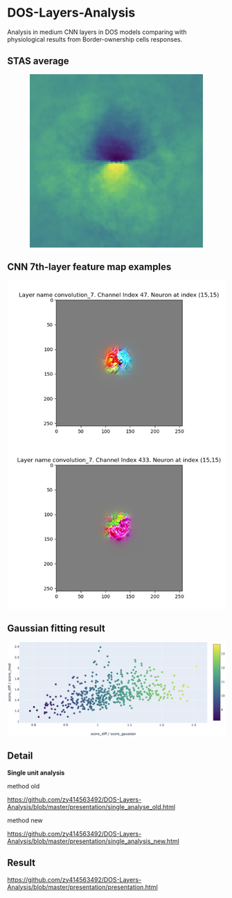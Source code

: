 # DOS-Layers-Analysis
Analysis in medium CNN layers in DOS models comparing with physiological results from Border-ownership cells responses.

## STAS average
<div align=center><img width="400" height="400" src="https://github.com/zy414563492/DOS-Layers-Analysis/blob/master/presentation/STAS%20average.jpg"/></div>

## CNN 7th-layer feature map examples
![image](https://github.com/zy414563492/DOS-Layers-Analysis/blob/master/presentation/visualize-convolution_7-47-15.jpg)
![image](https://github.com/zy414563492/DOS-Layers-Analysis/blob/master/presentation/visualize-convolution_7-433-15.jpg)


## Gaussian fitting result
![image](https://github.com/zy414563492/DOS-Layers-Analysis/blob/master/presentation/result.jpg)


## Detail

**Single unit analysis**

method old

https://github.com/zy414563492/DOS-Layers-Analysis/blob/master/presentation/single_analyse_old.html


method new

https://github.com/zy414563492/DOS-Layers-Analysis/blob/master/presentation/single_analysis_new.html


## Result

https://github.com/zy414563492/DOS-Layers-Analysis/blob/master/presentation/presentation.html
